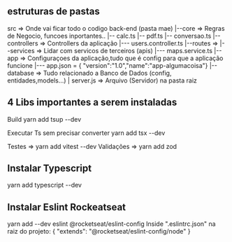 ## estruturas de pastas

src => Onde vai ficar todo o codigo back-end (pasta mae)
 |--core => Regras de Negocio, funcoes inportantes..
 |--  calc.ts
 |--  pdf.ts
 |--  conversao.ts
 |--controllers => Controllers da aplicação
 |--- users.controller.ts
 |--routes => 
 |--services => Lidar com servicos de terceiros (apis)
 |--- maps.service.ts
 |--app => Configuraçoes da aplicação,tudo que é config para que a aplicação funcione
 |--- app.json = { "version":"1.0","name":"app-algumacoisa"}
 |--database => Tudo relacionado a Banco de Dados (config, entidades,models...)
 |
server.js => Arquivo (Servidor) na pasta raiz

## 4 Libs importantes a serem instaladas

Build
yarn add tsup --dev

Executar Ts sem precisar converter
yarn add tsx --dev

Testes     => yarn add vitest --dev 
Validações => yarn add zod  

## Instalar Typescript

yarn add typescript --dev

## Instalar Eslint Rockeatseat

yarn add --dev eslint @rocketseat/eslint-config
Inside ".eslintrc.json" na raiz do projeto:
{
  "extends": "@rocketseat/eslint-config/node"
}

